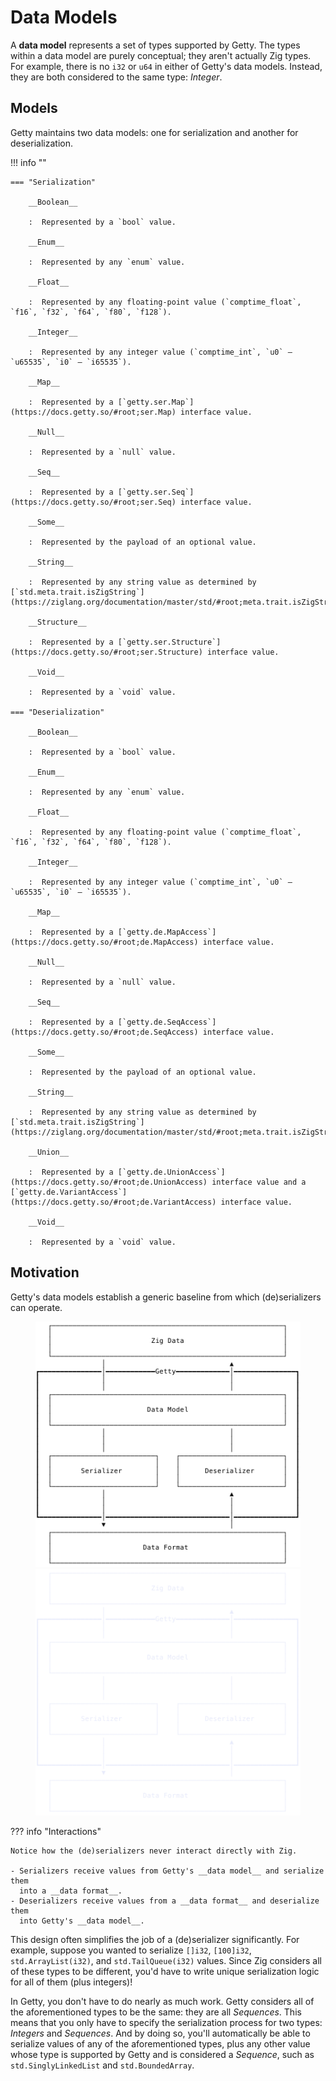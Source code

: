 # Data Models

A __data model__ represents a set of types supported by Getty. The types within
a data model are purely conceptual; they aren't actually Zig types. For
example, there is no `i32` or `u64` in either of Getty's data
models. Instead, they are both considered to the same type: _Integer_.

## Models

Getty maintains two data models: one for serialization and another for deserialization.

!!! info ""

    === "Serialization"

        __Boolean__

        :  Represented by a `bool` value.

        __Enum__

        :  Represented by any `enum` value.

        __Float__

        :  Represented by any floating-point value (`comptime_float`, `f16`, `f32`, `f64`, `f80`, `f128`).

        __Integer__

        :  Represented by any integer value (`comptime_int`, `u0` – `u65535`, `i0` – `i65535`).

        __Map__

        :  Represented by a [`getty.ser.Map`](https://docs.getty.so/#root;ser.Map) interface value.

        __Null__

        :  Represented by a `null` value.

        __Seq__

        :  Represented by a [`getty.ser.Seq`](https://docs.getty.so/#root;ser.Seq) interface value.

        __Some__

        :  Represented by the payload of an optional value.

        __String__

        :  Represented by any string value as determined by [`std.meta.trait.isZigString`](https://ziglang.org/documentation/master/std/#root;meta.trait.isZigString).

        __Structure__

        :  Represented by a [`getty.ser.Structure`](https://docs.getty.so/#root;ser.Structure) interface value.

        __Void__

        :  Represented by a `void` value.

    === "Deserialization"

        __Boolean__

        :  Represented by a `bool` value.

        __Enum__

        :  Represented by any `enum` value.

        __Float__

        :  Represented by any floating-point value (`comptime_float`, `f16`, `f32`, `f64`, `f80`, `f128`).

        __Integer__

        :  Represented by any integer value (`comptime_int`, `u0` – `u65535`, `i0` – `i65535`).

        __Map__

        :  Represented by a [`getty.de.MapAccess`](https://docs.getty.so/#root;de.MapAccess) interface value.

        __Null__

        :  Represented by a `null` value.

        __Seq__

        :  Represented by a [`getty.de.SeqAccess`](https://docs.getty.so/#root;de.SeqAccess) interface value.

        __Some__

        :  Represented by the payload of an optional value.

        __String__

        :  Represented by any string value as determined by [`std.meta.trait.isZigString`](https://ziglang.org/documentation/master/std/#root;meta.trait.isZigString).

        __Union__

        :  Represented by a [`getty.de.UnionAccess`](https://docs.getty.so/#root;de.UnionAccess) interface value and a [`getty.de.VariantAccess`](https://docs.getty.so/#root;de.VariantAccess) interface value.

        __Void__

        :  Represented by a `void` value.

## Motivation

Getty's data models establish a generic baseline from which (de)serializers can
operate.

<figure markdown>

![Data Model](/assets/images/data-model-light.svg#only-light)
![Data Model](/assets/images/data-model-dark.svg#only-dark)

</figure>

??? info "Interactions"

    Notice how the (de)serializers never interact directly with Zig.

    - Serializers receive values from Getty's __data model__ and serialize them
      into a __data format__.
    - Deserializers receive values from a __data format__ and deserialize them
      into Getty's __data model__.

This design often simplifies the job of a (de)serializer significantly. For
example, suppose you wanted to serialize `[]i32`, `[100]i32`,
`std.ArrayList(i32)`, and `std.TailQueue(i32)` values. Since Zig
considers all of these types to be different, you'd have to write unique
serialization logic for all of them (plus integers)!

In Getty, you don't have to do nearly as much work. Getty considers all of the
aforementioned types to be the same: they are all _Sequences_. This means that
you only have to specify the serialization process for two types: _Integers_
and _Sequences_. And by doing so, you'll automatically be able to serialize
values of any of the aforementioned types, plus any other value whose type is
supported by Getty and is considered a _Sequence_, such as `std.SinglyLinkedList`
and `std.BoundedArray`.
